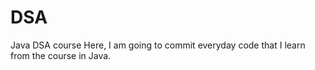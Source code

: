 # DSA
Java DSA course
Here, I am going to commit everyday code that I learn from the course in Java.
